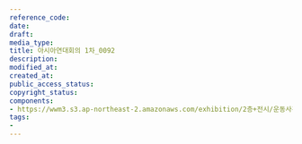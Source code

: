 ```yaml
---
reference_code: 
date: 
draft: 
media_type: 
title: 아시아연대회의 1차_0092
description: 
modified_at: 
created_at: 
public_access_status: 
copyright_status: 
components:
- https://wwm3.s3.ap-northeast-2.amazonaws.com/exhibition/2층+전시/운동사관/연대로희망을만들다/아시아연대회의+1차_0092.JPG
tags:
- 
---
```

